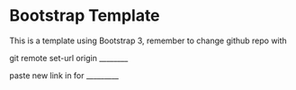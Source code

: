 # Bootstrap Template

This is a template using Bootstrap 3, remember to change github repo with 

git remote set-url origin ________

paste new link in for _________
